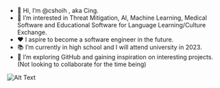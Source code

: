 - 👋 Hi, I’m @cshoih , aka Cing.
- 🧠 I’m interested in Threat Mitigation, AI, Machine Learning, Medical Software and Educational Software for Language Learning/Culture Exchange.
- ❤️ I aspire to become a software engineer in the future.
- 📚 I’m currently in high school and I will attend university in 2023.
- 🔎 I’m exploring GitHub and gaining inspiration on interesting projects. (Not looking to collaborate for the time being)

![Alt Text](https://giphy.com/gifs/glitch-error-basic-oYQ9HRm5Mo7VXeMNVR.gif)


<!---
cshoih/cshoih is a ✨ special ✨ repository because its `README.md` (this file) appears on your GitHub profile.
You can click the Preview link to take a look at your changes.
--->
